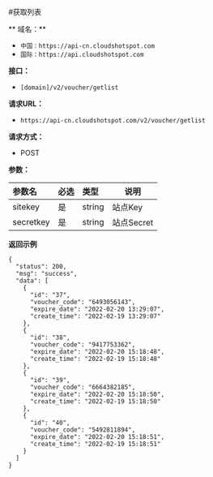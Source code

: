 #获取列表

** 域名：** 
- `中国：https://api-cn.cloudshotspot.com`
- `国际：https://api.cloudshotspot.com`


**接口：** 
- `[domain]/v2/voucher/getlist `


**请求URL：** 
- ` https://api-cn.cloudshotspot.com/v2/voucher/getlist `
  
 
  
**请求方式：**
- POST 

**参数：** 

|参数名|必选|类型|说明|
|:----    |:---|:----- |-----   |
|sitekey |  是  |    string   |    站点Key   |
|secretkey |  是  |    string   |    站点Secret   |


**返回示例**

``` 
{
  "status": 200,
  "msg": "success",
  "data": [
    {
      "id": "37",
      "voucher_code": "6493056143",
      "expire_date": "2022-02-20 13:29:07",
      "create_time": "2022-02-19 13:29:07"
    },
    {
      "id": "38",
      "voucher_code": "9417753362",
      "expire_date": "2022-02-20 15:18:48",
      "create_time": "2022-02-19 15:18:48"
    },
    {
      "id": "39",
      "voucher_code": "6664382185",
      "expire_date": "2022-02-20 15:18:50",
      "create_time": "2022-02-19 15:18:50"
    },
    {
      "id": "40",
      "voucher_code": "5492811894",
      "expire_date": "2022-02-20 15:18:51",
      "create_time": "2022-02-19 15:18:51"
    }
  ]
}

```



